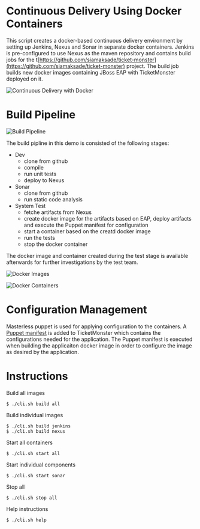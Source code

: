 Continuous Delivery Using Docker Containers
=============

This script creates a docker-based continuous delivery environment by setting up Jenkins, Nexus and Sonar in separate docker containers. Jenkins is pre-configured to use Nexus as the maven repository and contains build jobs for the t[https://github.com/siamaksade/ticket-monster](https://github.com/siamaksade/ticket-monster) project. The build job builds new docker images containing JBoss EAP with TicketMonster deployed on it.  

![Continuous Delivery with Docker](https://raw.githubusercontent.com/siamaksade/docker-images/master/demo-cd/images/cd-docker.png)


Build Pipeline
=============

![Build Pipeline](https://raw.githubusercontent.com/siamaksade/docker-images/master/demo-cd/images/pipeline.png)

The build pipline in this demo is consisted of the following stages:

* Dev
  * clone from github
  * compile
  * run unit tests
  * deploy to Nexus
* Sonar
  * clone from github
  * run static code analysis
* System Test
  * fetche artifacts from Nexus
  * create docker image for the artifacts based on EAP, deploy artifacts and execute the Puppet manifest for configuration
  * start a container based on the creatd docker image
  * run the tests
  * stop the docker container
  
The docker image and container created during the test stage is available afterwards for further investigations by the test team.

![Docker Images](https://raw.githubusercontent.com/siamaksade/docker-images/master/demo-cd/images/docker-images.png)

![Docker Containers](https://raw.githubusercontent.com/siamaksade/docker-images/master/demo-cd/images/docker-containers.png)

Configuration Management
=============

Masterless puppet is used for applying configuration to the containers. A [Puppet manifest](https://github.com/siamaksade/ticket-monster/blob/2.6.x-develop/demo/src/conf/appconfig.pp) is added to TicketMonster which contains the configurations needed for the application. The Puppet manifest is executed when building the applicaiton docker image in order to configure the image as desired by the application.


Instructions
=============
Build all images
```
$ ./cli.sh build all
```
Build individual images
```
$ ./cli.sh build jenkins
$ ./cli.sh build nexus
```
Start all containers
```
$ ./cli.sh start all
```
Start individual components
```
$ ./cli.sh start sonar
```
Stop all
```
$ ./cli.sh stop all
```
Help instructions
```
$ ./cli.sh help
```